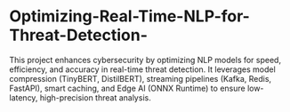 # Optimizing-Real-Time-NLP-for-Threat-Detection-
This project enhances cybersecurity by optimizing NLP models for speed, efficiency, and accuracy in real-time threat detection. It leverages model compression (TinyBERT, DistilBERT), streaming pipelines (Kafka, Redis, FastAPI), smart caching, and Edge AI (ONNX Runtime) to ensure low-latency, high-precision threat analysis. 
